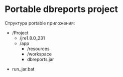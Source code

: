 # Portable dbreports project
Структура portable приложения:  
* /Project  
  + /jre1.8.0_231  
  + /app  
    + /resources
    + /workspace
    + dbreports.jar
+ run_jar.bat